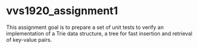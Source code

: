 # vvs1920_assignment1
This assignment goal is to prepare a set of unit tests to verify an implementation of a Trie data structure, a tree for fast insertion and retrieval of key-value pairs. 
